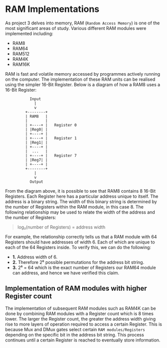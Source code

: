 # RAM Implementations

As project 3 delves into memory, RAM (`Random Access Memory`) is one of the most significant areas of study. Various different RAM modules were implemented including:

- RAM8
- RAM64
- RAM512
- RAM4K
- RAM16K

RAM is fast and volatile memory accessed by programmes actively running on the computer. The implementation of these RAM units can be realised using the simpler 16-Bit Register. Below is a diagram of how a RAM8 uses a 16-Bit Register:

```
           Input
             |
             v
         +--------+
         | RAM8   |
         |        |
         | +----+ |   Register 0
         | |Reg0| |
         | +----+ |
         | +----+ |   Register 1
         | |Reg1| |
         | +----+ |
         |  ...   |
         | +----+ |   Register 7
         | |Reg7| |
         | +----+ |
         +--------+
             |
             v
           Output
```

From the diagram above, it is possible to see that RAM8 contains 8 16-Bit Registers. Each Register here has a particular address unique to itself. The address is a binary string. The width of this binary string is determined by the number of Registers within the RAM module, in this case 8. The following relationship may be used to relate the width of the address and the number of Registers:

> log₂(number of Registers) = address width

For example, the relationship correctly tells us that a RAM module with 64 Registers should have addresses of width 6. Each of which are unique to each of the 64 Registers inside. To verify this, we can do the following:

- **1.** Address width of 6.
- **2.** Therefore 2⁶ possible permutations for the address bit string.
- **3.** 2⁶ = 64 which is the exact number of Registers our RAM64 module can address, and hence we have verified this claim.

## Implementation of RAM modules with higher Register count

The implementation of subsequent RAM modules such as RAM4K can be done by combining RAM modules with a Register count which is 8 times lower. The larger the Register count, the greater the address width giving rise to more layers of operation required to access a certain Register. This is because Mux and DMux gates select certain `RAM modules/Registers` depending on the specific bit in the address bit string. This process continues until a certain Register is reached to eventually store information.